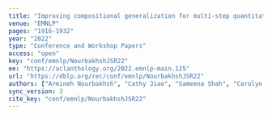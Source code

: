 ```yaml
---
title: "Improving compositional generalization for multi-step quantitative reasoning in question answering."
venue: "EMNLP"
pages: "1916-1932"
year: "2022"
type: "Conference and Workshop Papers"
access: "open"
key: "conf/emnlp/NourbakhshJSR22"
ee: "https://aclanthology.org/2022.emnlp-main.125"
url: "https://dblp.org/rec/conf/emnlp/NourbakhshJSR22"
authors: ["Armineh Nourbakhsh", "Cathy Jiao", "Sameena Shah", "Carolyn P. Ros\u00e9"]
sync_version: 3
cite_key: "conf/emnlp/NourbakhshJSR22"
---
```


